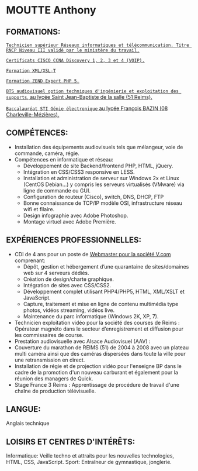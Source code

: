 # MOUTTE Anthony

## FORMATIONS:

[`Technicien supérieur Réseaux informatiques et télécommunication. Titre RNCP Niveau III validé par le ministère du travail.`](formations/05-reseaux-informatique-telecom.md)

[`Certificats CISCO CCNA Discovery 1, 2, 3 et 4 (VOIP).`](formations/05-reseaux-informatique-telecom.md)

[`Formation XML/XSL-T`](formations/04-xsl.md)

[`Formation ZEND Expert PHP 5.`](formations/03-php-expert.md)

[`BTS audiovisuel option techniques d'ingénierie et exploitation des supports`, au lycée Saint Jean-Baptiste de la salle (51 Reims).](formations/02-bts.md)

[`Baccalauréat STI Génie électronique` au lycée François BAZIN (08 Charleville-Mézières).](formations/01-baccalaureat.md)

## COMPÉTENCES:

 - Installation des équipements audiovisuels tels que mélangeur, voie de commande, caméra, régie.
 - Compétences en informatique et réseau:
   - Développement de site Backend/frontend PHP, HTML, jQuery.
   - Intégration en CSS/CSS3 responsive en LESS.
   - Installation et administration de serveur sur Windows 2x et Linux (CentOS Debian...) y compris les serveurs virtualisés (VMware) via ligne de commande ou GUI.
   - Configuration de routeur (Cisco), switch, DNS, DHCP, FTP
   - Bonne connaissance de TCP/IP modèle OSI, infrastructure réseau wifi et filaire.
   - Design infographie avec Adobe Photoshop.
   - Montage virtuel avec Adobe Première.
   
## EXPÉRIENCES PROFESSIONNELLES:

 - CDI de 4 ans pour un poste de [Webmaster pour la société V.com](experiences/02-v.communications.md) comprenant:
   - Dépôt, gestion et hébergement d’une quarantaine de sites/domaines web sur 4 serveurs dédiés.
   - Création de design/charte graphique.
   - Intégration de sites avec CSS/CSS2.
   - Développement complet utilisant PHP4/PHP5, HTML, XML/XSLT et JavaScript.
   - Capture, traitement et mise en ligne de contenu multimédia type photos, vidéos streaming, vidéos live.
   - Maintenance du parc informatique (Windows 2K, XP, 7).
 - Technicien exploitation vidéo pour la société des courses de Reims : Opérateur magnéto dans le secteur d’enregistrement et diffusion pour les commissaires de course.
 - Prestation audiovisuelle avec Alsace Audiovisuel (AAV) :
 - Couverture du marathon de REIMS (51) de 2004 à 2008 avec un plateau multi caméra ainsi que des caméras dispersées dans toute la ville pour une retransmission en direct.
 - Installation de régie et de projection vidéo pour l'enseigne BP dans le cadre de la promotion d'un nouveau carburant et également pour la réunion des managers de Quick.
 - Stage France 3 Reims : Apprentissage de procédure de travail d'une chaîne de production télévisuelle.

## LANGUE:

Anglais technique

## LOISIRS ET CENTRES D'INTÉRÊTS:

Informatique: Veille techno et attraits pour les nouvelles technologies, HTML, CSS, JavaScript.
Sport: Entraîneur de gymnastique, jonglerie.
